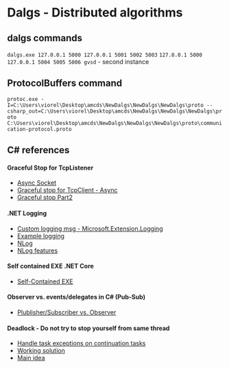 # Dalgs - Distributed algorithms

## dalgs commands
`dalgs.exe 127.0.0.1 5000 127.0.0.1 5001 5002 5003`
`127.0.0.1 5000 127.0.0.1 5004 5005 5006 gvsd` - second instance

## ProtocolBuffers command
`protoc.exe -I=C:\Users\viorel\Desktop\amcds\NewDalgs\NewDalgs\NewDalgs\proto --csharp_out=C:\Users\viorel\Desktop\amcds\NewDalgs\NewDalgs\NewDalgs\proto C:\Users\viorel\Desktop\amcds\NewDalgs\NewDalgs\NewDalgs\proto\communication-protocol.proto`

## C# references
#### Graceful Stop for TcpListener
- [Async Socket](https://docs.microsoft.com/en-us/dotnet/framework/network-programming/asynchronous-server-socket-example)
- [Graceful stop for TcpClient - Async](https://codereview.stackexchange.com/questions/151228/asynchronous-tcp-server)
- [Graceful stop Part2](https://github.com/avgoncharov/how_to/blob/master/how_to/SimpleTcpServer/TcpServer.cs)

#### .NET Logging
- [Custom logging msg - Microsoft.Extension.Logging](https://stackoverflow.com/questions/45015660/how-to-format-the-output-of-logs-in-the-consolemicrosoft-extensions-logging)
- [Example logging](https://www.blinkingcaret.com/2018/02/14/net-core-console-logging/)
- [NLog](https://github.com/NLog/NLog/wiki/Tutorial#configure-nlog-targets-for-output)
- [NLog features](https://blog.elmah.io/nlog-tutorial-the-essential-guide-for-logging-from-csharp/)

#### Self contained EXE .NET Core
- [Self-Contained EXE](https://dotnetcoretutorials.com/2019/06/20/publishing-a-single-exe-file-in-net-core-3-0/)

#### Observer vs. events/delegates in C# (Pub-Sub)
- [Plublisher/Subscriber vs. Observer](https://dev.to/absjabed/publisher-subscriber-vs-observer-pattern-with-c-3gpc)

#### Deadlock - Do not try to stop yourself from same thread
- [Handle task exceptions on continuation tasks](https://docs.microsoft.com/en-us/dotnet/standard/parallel-programming/chaining-tasks-by-using-continuation-tasks)
- [Working solution](https://stackoverflow.com/questions/27896613/continuewith-taskcontinuationoptions-onlyonfaulted-does-not-seem-to-catch-an-exc)
- [Main idea](https://stackoverflow.com/questions/5983779/catch-exception-that-is-thrown-in-different-thread)

